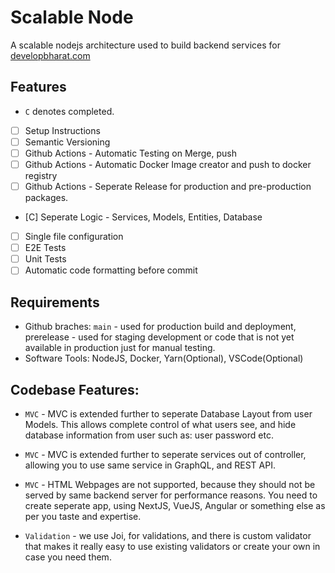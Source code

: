 # Scalable Node

A scalable nodejs architecture used to build backend services for [developbharat.com](https://developbharat.com)

## Features

- `C` denotes completed.

- [ ] Setup Instructions
- [ ] Semantic Versioning
- [ ] Github Actions - Automatic Testing on Merge, push
- [ ] Github Actions - Automatic Docker Image creator and push to docker registry
- [ ] Github Actions - Seperate Release for production and pre-production packages.
- [C] Seperate Logic - Services, Models, Entities, Database
- [ ] Single file configuration
- [ ] E2E Tests
- [ ] Unit Tests
- [ ] Automatic code formatting before commit

## Requirements

- Github braches: `main` - used for production build and deployment, prerelease - used for staging development or code
  that is not yet available in production just for manual testing.
- Software Tools: NodeJS, Docker, Yarn(Optional), VSCode(Optional)

## Codebase Features:

- `MVC` - MVC is extended further to seperate Database Layout from user Models. This allows complete control of what
  users see, and hide database information from user such as: user password etc.

- `MVC` - MVC is extended further to seperate services out of controller, allowing you to use same service in GraphQL,
  and REST API.

- `MVC` - HTML Webpages are not supported, because they should not be served by same backend server for performance
  reasons. You need to create seperate app, using NextJS, VueJS, Angular or something else as per you taste and
  expertise.

- `Validation` - we use Joi, for validations, and there is custom validator that makes it really easy to use existing
  validators or create your own in case you need them.
